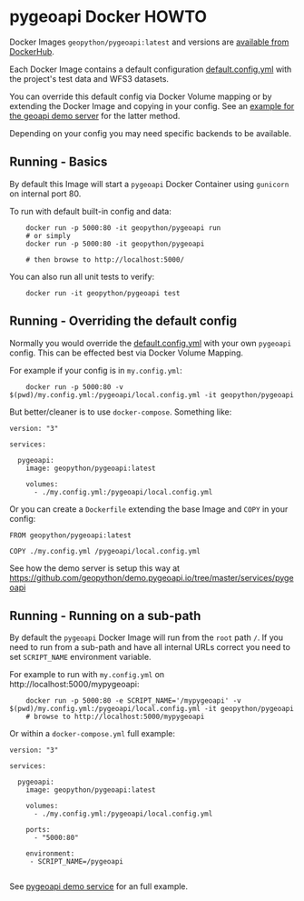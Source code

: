 # pygeoapi Docker HOWTO

Docker Images `geopython/pygeoapi:latest` and versions are
[available from DockerHub](https://cloud.docker.com/u/geopython/repository/docker/geopython/pygeoapi).

Each Docker Image contains a default configuration [default.config.yml](default.config.yml)
with the project's test data and WFS3 datasets.

You can override this default config via Docker Volume mapping or by extending the Docker Image
and copying in your config.
See an [example for the geoapi demo server](https://github.com/geopython/demo.pygeoapi.io/tree/master/services/pygeoapi)
for the latter method.

Depending on your config you may need specific backends to be available.

## Running - Basics

By default this Image will start a `pygeoapi` Docker Container 
using `gunicorn` on internal port 80.

To run with default built-in config and data:

```
	docker run -p 5000:80 -it geopython/pygeoapi run
	# or simply
	docker run -p 5000:80 -it geopython/pygeoapi
	
    # then browse to http://localhost:5000/
```

You can also run all unit tests to verify:

```
	docker run -it geopython/pygeoapi test
```

## Running - Overriding the default config

Normally you would override the [default.config.yml](default.config.yml) with your own `pygeoapi` config.
This can be effected best via Docker Volume Mapping.

For example if your config is in `my.config.yml`:

```
	docker run -p 5000:80 -v $(pwd)/my.config.yml:/pygeoapi/local.config.yml -it geopython/pygeoapi
```

But better/cleaner is to use `docker-compose`. Something like:

```
version: "3"

services:

  pygeoapi:
    image: geopython/pygeoapi:latest

    volumes:
      - ./my.config.yml:/pygeoapi/local.config.yml

```

Or you can create a `Dockerfile` extending the base Image and `COPY` in your config:

```
FROM geopython/pygeoapi:latest

COPY ./my.config.yml /pygeoapi/local.config.yml

```

See how the demo server is setup this way at
https://github.com/geopython/demo.pygeoapi.io/tree/master/services/pygeoapi
 
## Running - Running on a sub-path

By default the `pygeoapi` Docker Image will run from the `root` path `/`.
If you need to run from a sub-path and have all internal URLs correct
you need to set `SCRIPT_NAME` environment variable.
  
For example to run with `my.config.yml` on http://localhost:5000/mypygeoapi:

```
	docker run -p 5000:80 -e SCRIPT_NAME='/mypygeoapi' -v $(pwd)/my.config.yml:/pygeoapi/local.config.yml -it geopython/pygeoapi
	# browse to http://localhost:5000/mypygeoapi
```

Or within a `docker-compose.yml` full example:

```
version: "3"

services:

  pygeoapi:
    image: geopython/pygeoapi:latest

    volumes:
      - ./my.config.yml:/pygeoapi/local.config.yml

    ports:
      - "5000:80"
      
    environment:
     - SCRIPT_NAME=/pygeoapi


```

See [pygeoapi demo service](https://github.com/geopython/demo.pygeoapi.io/tree/master/services/pygeoapi)
for an full example.



